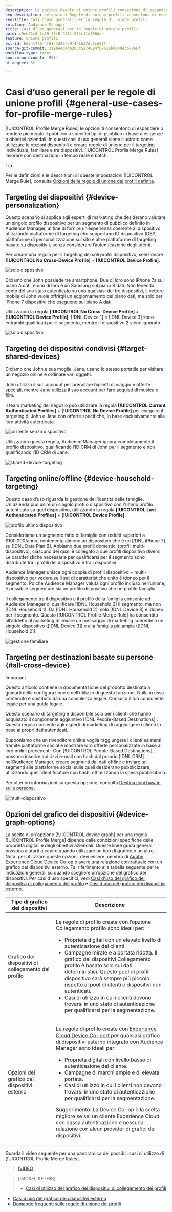 ```yaml
---
description: Le opzioni Regole di unione profili consentono di espandere o restringere l’attenzione del pubblico su tipi di pubblico specifici in base a esigenze o obiettivi aziendali. In questi casi d’uso generali viene illustrato come utilizzare le opzioni disponibili e creare regole di unione per il targeting individuale, familiare e tra dispositivi.
seo-description: Le opzioni Regole di unione profili consentono di espandere o restringere l’attenzione del pubblico su tipi di pubblico specifici in base a esigenze o obiettivi aziendali. In questi casi d’uso generali viene illustrato come utilizzare le opzioni disponibili e creare regole di unione per il targeting individuale, familiare e tra dispositivi.
seo-title: Casi d’uso generali per le regole di unione profili
solution: Audience Manager
title: Casi d’uso generali per le regole di unione profili
uuid: c9eb41c8-fe19-45f8-9ff1-552c11ef08da
feature: Unione profili
exl-id: 66341736-4f61-4306-b9f4-1b37dc7ce0ff
source-git-commit: 319be4dade263c5274624f07616b404decb7066f
workflow-type: tm+mt
source-wordcount: '995'
ht-degree: 3%

---
```


# Casi d’uso generali per le regole di unione profili {#general-use-cases-for-profile-merge-rules}

[!UICONTROL Profile Merge Rules] le opzioni ti consentono di espandere o rendere più mirato il pubblico a specifici tipi di pubblico in base a esigenze o obiettivi aziendali. In questi casi d’uso generali viene illustrato come utilizzare le opzioni disponibili e creare regole di unione per il targeting individuale, familiare e tra dispositivi. [!UICONTROL Profile Merge Rules] lavorare con destinazioni in tempo reale e batch.

>[!TIP]
>
>Per le definizioni e le descrizioni di queste impostazioni [!UICONTROL Merge Rule], consulta [Opzioni delle regole di unione dei profili definite](merge-rule-definitions.md).

## Targeting dei dispositivi {#device-personalization}

Questo scenario si applica agli esperti di marketing che desiderano valutare un singolo profilo dispositivo per un segmento di pubblico definito in Audience Manager, al fine di fornire un’esperienza coerente al dispositivo utilizzando piattaforme di targeting che supportano ID dispositivo (DSP, piattaforme di personalizzazione sul sito e altre piattaforme di targeting basate su dispositivi), senza considerare l’autenticazione degli utenti.

Per creare una regola per il targeting dei soli profili dispositivo, selezionare **[!UICONTROL No Cross-Device Profile]** + **[!UICONTROL Device Profile]**.

![solo dispositivo](assets/device-only.png)

Diciamo che John possiede tre smartphone. Due di loro sono iPhone 7s sul piano A dati, e uno di loro è un Samsung sul piano B dati. Non tenendo conto del suo stato autenticato su uno qualsiasi dei tre dispositivi, il vettore mobile di John vuole offrirgli un aggiornamento del piano dati, ma solo per iPhone 7 dispositivi che eseguono sul piano A dati.

Utilizzando la regola **[!UICONTROL No Cross-Device Profile]** + **[!UICONTROL Device Profile]**, [!DNL Device 1] e [!DNL Device 3] sono entrambi qualificati per il segmento, mentre il dispositivo 2 viene ignorato.

![solo dispositivo](assets/device-management.png)

## Targeting dei dispositivi condivisi {#target-shared-devices}

Diciamo che John e sua moglie, Jane, usano lo stesso portatile per visitare un negozio online e ordinare vari oggetti.

John utilizza il suo account per prenotare biglietti di viaggio e offerte speciali, mentre Jane utilizza il suo account per fare acquisti di musica e film.

Il team marketing del negozio può utilizzare la regola **[!UICONTROL Current Authenticated Profiles]** + **[!UICONTROL No Device Profile]** per eseguire il targeting di John e Jane con offerte specifiche, in base esclusivamente alla loro attività autenticata.

![corrente senza dispositivo](assets/current-no-device.png)

Utilizzando questa regola, Audience Manager ignora completamente il profilo dispositivo, qualificando l’ID CRM di John per il segmento e non qualificando l’ID CRM di Jane.

![shared-device-targeting](assets/shared-device-targeting.png)

## Targeting online/offline {#device-household-targeting}

Questo caso d’uso riguarda la gestione dell’identità delle famiglie. Un&#39;azienda può unire un singolo profilo dispositivo con l&#39;ultimo profilo autenticato su quel dispositivo, utilizzando la regola **[!UICONTROL Last Authenticated Profiles]** + **[!UICONTROL Device Profile]**.

![profilo ultimo dispositivo](assets/last-device-profile.png)

Consideriamo un segmento fatto di famiglie con redditi superiori a $100.000/anno, contenente almeno un dispositivo che è un [!DNL iPhone 7] su [!DNL Data Plan B]. Abbiamo due profili domestici (profili multi-dispositivo), ciascuno dei quali è collegato a due profili dispositivo diversi. Le caratteristiche necessarie per qualificarsi per il segmento sono distribuite tra i profili del dispositivo e tra i dispositivi.

Audience Manager unisce ogni coppia di profili dispositivo + multi-dispositivo per vedere se il set di caratteristiche unito è idoneo per il segmento. Poiché Audience Manager valuta ogni profilo incluso nell’unione, è possibile segmentare sia un profilo dispositivo che un profilo famiglia.

Il collegamento tra il dispositivo e il profilo della famiglia consente ad Audience Manager di qualificare [!DNL Household 2] il segmento, ma non [!DNL Household 1]. Da [!DNL Household 2], solo [!DNL Device 3] è idoneo per il segmento. Questo [!UICONTROL Profile Merge Rule] ha consentito all’addetto al marketing di inviare un messaggio di marketing coerente a un singolo dispositivo ([!DNL Device 3]) e alla famiglia più ampia ([!DNL Household 2]).

![gestione familiare](assets/household-management.png)

## Targeting per destinazioni basate su persone {#all-cross-device}

>[!IMPORTANT]
>
>Questo articolo contiene la documentazione del prodotto destinata a guidarti nella configurazione e nell’utilizzo di questa funzione. Nulla in essa contenuto è costituito da una consulenza legale. Consulta il tuo consulente legale per una guida legale.

Questo scenario di targeting è disponibile solo per i clienti che hanno acquistato il componente aggiuntivo [!DNL People-Based Destinations] . Questa regola consente agli esperti di marketing di raggiungere i clienti in base ai propri dati autenticati.

Supponiamo che un rivenditore online voglia raggiungere i clienti esistenti tramite piattaforme social e mostrare loro offerte personalizzate in base ai loro ordini precedenti. Con [!UICONTROL People-Based Destinations], possono inserire indirizzi e-mail con hash dal proprio [!DNL CRM] nell’Audience Manager, creare segmenti dai dati offline e inviare tali segmenti alle piattaforme social sulle quali desiderano pubblicizzare, utilizzando quell’identificatore con hash, ottimizzando la spesa pubblicitaria.

Per ulteriori informazioni su questa opzione, consulta [Destinazioni basate sulle persone](../destinations/people-based-destinations-overview.md).

![multi-dispositivo](assets/all-cross-device.png)

## Opzioni del grafico dei dispositivi {#device-graph-options}

La scelta di un&#39;opzione [!UICONTROL device graph] per una regola [!UICONTROL Profile Merge] dipende dalle condizioni specifiche delle proprietà digitali e degli obiettivi aziendali. Queste linee guida generali possono aiutarti a capire quando utilizzare un tipo di grafico o un altro. Nota: per utilizzare queste opzioni, devi essere membro di [Adobe Experience Cloud Device Co-op](https://experienceleague.adobe.com/docs/device-co-op/using/home.html) o avere una relazione contrattuale con un grafico dei dispositivi esterno. Fai riferimento alla tabella seguente per le indicazioni generali su quando scegliere un’opzione del grafico dei dispositivi. Per casi d&#39;uso specifici, vedi [Casi d&#39;uso del grafico dei dispositivi di collegamento del profilo](profile-link-use-case.md) e [Casi d&#39;uso del grafico dei dispositivi esterno](external-graph-use-cases.md).

<table id="table_66D9152D4FF040A186003272D456625D"> 
 <thead> 
  <tr> 
   <th colname="col1" class="entry"> Tipo di grafico dei dispositivi </th> 
   <th colname="col2" class="entry"> Descrizione </th> 
  </tr>
 </thead>
 <tbody> 
  <tr> 
   <td colname="col1"> <p><span class="wintitle"> Grafico dei dispositivi di collegamento del profilo</span> </p> </td> 
   <td colname="col2"> <p><span class="wintitle"> Le </span> regole di profilo create con l’opzione  <span class="wintitle"> Collegamento profilo </span> sono ideali per: </p> <p> 
     <ul id="ul_FF44FA894BB2448887C8EDA9C8407EF9"> 
      <li id="li_E22505210C664FE6A9AA7C61244B36DA">Proprietà digitali con un elevato livello di autenticazione dei clienti. </li> 
      <li id="li_BE7112EE611E4DEB95B5C0A2852BFA97">Campagne mirate e a portata ridotta. Il grafico dei dispositivi <span class="wintitle"> Collegamento profilo</span> è basato solo sui dati deterministici. Questo pool di profili dispositivo sarà sempre più piccolo rispetto al pool di utenti e dispositivi non autenticati. </li> 
      <li id="li_5FD9E936A72A4EFE80E694FA2E08E385">Casi di utilizzo in cui i clienti devono trovarsi in uno stato di autenticazione per qualificarsi per la segmentazione. </li> 
     </ul> </p> </td> 
  </tr> 
  <tr> 
   <td colname="col1"> <p>Opzioni del grafico dei dispositivi esterno </p> </td> 
   <td colname="col2"> <p><span class="wintitle"> Le </span> regole di profilo create con  <a href="https://experienceleague.adobe.com/docs/device-co-op/using/about/overview.html" format="https" scope="external"> Experience Cloud Device Co-port </a> per qualsiasi grafico di dispositivi esterno integrato con  <span class="keyword"> Audience </span> Manager sono ideali per: </p> <p> 
     <ul id="ul_D76D773988604A619FA4A3BF37F910F0"> 
      <li id="li_969A0755A9E34CBEB2F7331C137B9A26">Proprietà digitali con livello basso di autenticazione del cliente. </li> 
      <li id="li_AC78C8B4AD5340FFAC44FE851096C6A6">Campagne di marchi ampie e di elevata portata. </li> 
      <li id="li_14AEC54CE34440889A3A36324EC6F497">Casi di utilizzo in cui i clienti non devono trovarsi in uno stato di autenticazione per qualificarsi per la segmentazione. </li> 
     </ul> </p> <p> <p>Suggerimento: La <span class="keyword"> Device Co-op</span> è la scelta migliore se sei un cliente <span class="keyword"> Experience Cloud</span> con bassa autenticazione e nessuna relazione con alcun provider di grafici dei dispositivi. </p> </p> </td> 
  </tr> 
 </tbody> 
</table>

Guarda il video seguente per una panoramica dei possibili casi di utilizzo di [!UICONTROL Profile Merge Rules].

>[!VIDEO](https://video.tv.adobe.com/v/28975/)

>[!MORELIKETHIS]
>
>* [Casi di utilizzo del grafico dei dispositivi di collegamento dei profili](profile-link-use-case.md)
* [Casi d’uso del grafico dei dispositivi esterno](external-graph-use-cases.md)
* [Domande frequenti sulle regole di unione dei profili](../../faq/faq-profile-merge.md)

